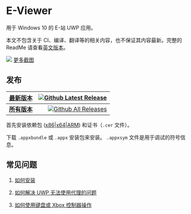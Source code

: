 # E-Viewer
用于 Windows 10 的 E-站 UWP 应用。

本文不包含关于 CI、编译、翻译等的相关内容，也不保证其内容最新。完整的 ReadMe 请查看[英文版本](/README.md)。

[![](https://raw.github.com/wiki/OpportunityLiu/E-Viewer/Images/Screenshots/0.png)](https://github.com/OpportunityLiu/E-Viewer/wiki)
[更多截图](https://github.com/OpportunityLiu/E-Viewer/wiki/主页)  
## 发布
| [**最新版本**](https://github.com/OpportunityLiu/E-Viewer/releases/latest) | [![Github Latest Release](https://img.shields.io/github/downloads/OpportunityLiu/E-Viewer/latest/total.svg)](https://github.com/OpportunityLiu/E-Viewer/releases/latest) |
| :--- | ---: |
| [**所有版本**](https://github.com/OpportunityLiu/E-Viewer/releases) | [![Github All Releases](https://img.shields.io/github/downloads/OpportunityLiu/E-Viewer/total.svg)](https://github.com/OpportunityLiu/E-Viewer/releases) |

首先安装依赖包 ([x86](https://raw.github.com/wiki/OpportunityLiu/E-Viewer/Dependencies/x86.zip)|[x64](https://raw.github.com/wiki/OpportunityLiu/E-Viewer/Dependencies/x64.zip)|[ARM](https://raw.github.com/wiki/OpportunityLiu/E-Viewer/Dependencies/ARM.zip)) 和证书（`.cer` 文件）。
 
下载 `.appxbundle` 或 `.appx` 安装包来安装。
`.appxsym` 文件是用于调试的符号信息。

## 常见问题
1. [如何安装](https://github.com/OpportunityLiu/E-Viewer/wiki/安装说明)

2. [如何解决 UWP 无法使用代理的问题](https://github.com/OpportunityLiu/E-Viewer/wiki/解决连接问题)

3. [如何使用键盘或 Xbox 控制器操作](https://github.com/OpportunityLiu/E-Viewer/wiki/提示)

